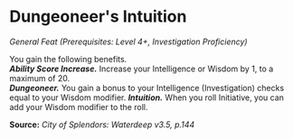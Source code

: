 # Dungeoneer's Intuition
*General Feat (Prerequisites: Level 4+, Investigation Proficiency)*

You gain the following benefits.    
***Ability Score Increase.*** Increase your Intelligence or Wisdom by 1, to a maximum of 20.  
***Dungeoneer.*** You gain a bonus to your Intelligence (Investigation) checks equal to your Wisdom modifier.
***Intuition.*** When you roll Initiative, you can add your Wisdom modifier to the roll.


**Source:** *City of Splendors: Waterdeep v3.5, p.144*
